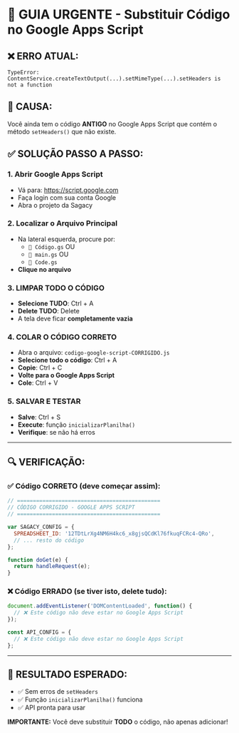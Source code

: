 # 🚨 GUIA URGENTE - Substituir Código no Google Apps Script

## ❌ **ERRO ATUAL:**
```
TypeError: ContentService.createTextOutput(...).setMimeType(...).setHeaders is not a function
```

## 🎯 **CAUSA:**
Você ainda tem o código **ANTIGO** no Google Apps Script que contém o método `setHeaders()` que não existe.

## ✅ **SOLUÇÃO PASSO A PASSO:**

### 1. **Abrir Google Apps Script**
- Vá para: https://script.google.com
- Faça login com sua conta Google
- Abra o projeto da Sagacy

### 2. **Localizar o Arquivo Principal**
- Na lateral esquerda, procure por:
  - `📄 Código.gs` OU
  - `📄 main.gs` OU
  - `📄 Code.gs`
- **Clique no arquivo**

### 3. **LIMPAR TODO O CÓDIGO**
- **Selecione TUDO**: Ctrl + A
- **Delete TUDO**: Delete
- A tela deve ficar **completamente vazia**

### 4. **COLAR O CÓDIGO CORRETO**
- Abra o arquivo: `codigo-google-script-CORRIGIDO.js`
- **Selecione todo o código**: Ctrl + A
- **Copie**: Ctrl + C
- **Volte para o Google Apps Script**
- **Cole**: Ctrl + V

### 5. **SALVAR E TESTAR**
- **Salve**: Ctrl + S
- **Execute**: função `inicializarPlanilha()`
- **Verifique**: se não há erros

---

## 🔍 **VERIFICAÇÃO:**

### ✅ **Código CORRETO (deve começar assim):**
```javascript
// =============================================
// CÓDIGO CORRIGIDO - GOOGLE APPS SCRIPT
// =============================================

var SAGACY_CONFIG = {
  SPREADSHEET_ID: '12TDtLrXg4NM6H4kc6_x8gjsQCdKl76fkuqFCRc4-QRo',
  // ... resto do código
};

function doGet(e) {
  return handleRequest(e);
}
```

### ❌ **Código ERRADO (se tiver isto, delete tudo):**
```javascript
document.addEventListener('DOMContentLoaded', function() {
  // ❌ Este código não deve estar no Google Apps Script
});

const API_CONFIG = {
  // ❌ Este código não deve estar no Google Apps Script
};
```

---

## 🚀 **RESULTADO ESPERADO:**
- ✅ Sem erros de `setHeaders`
- ✅ Função `inicializarPlanilha()` funciona
- ✅ API pronta para usar

**IMPORTANTE:** Você deve substituir **TODO** o código, não apenas adicionar!

